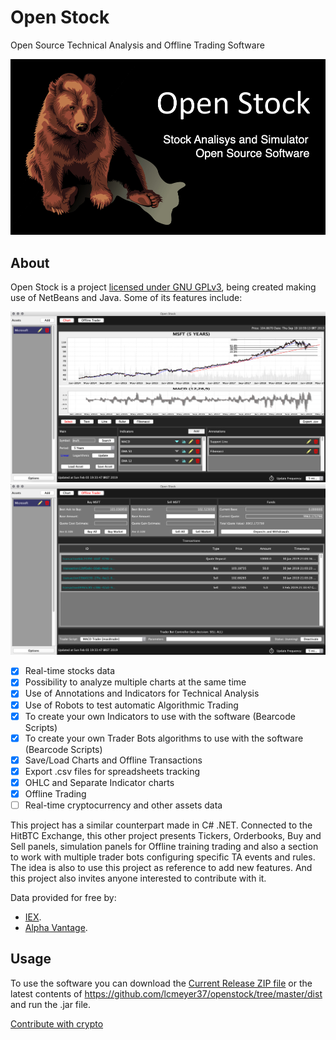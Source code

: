 # Open Stock
Open Source Technical Analysis and Offline Trading Software

![Bear Logo](sblogo.png)

## About
Open Stock is a project [licensed under GNU GPLv3](https://github.com/lcmeyer37/openstock/blob/master/LICENSE), being created making use of NetBeans and Java. Some of its features include:

![Chart](example1.png)
![Offline Trader](example2.png)

- [x] Real-time stocks data
- [x] Possibility to analyze multiple charts at the same time
- [x] Use of Annotations and Indicators for Technical Analysis
- [x] Use of Robots to test automatic Algorithmic Trading 
- [x] To create your own Indicators to use with the software (Bearcode Scripts)
- [x] To create your own Trader Bots algorithms to use with the software (Bearcode Scripts)
- [x] Save/Load Charts and Offline Transactions
- [x] Export .csv files for spreadsheets tracking
- [x] OHLC and Separate Indicator charts
- [x] Offline Trading
- [ ] Real-time cryptocurrency and other assets data

This project has a similar counterpart made in C# .NET. Connected to the HitBTC Exchange, this other project presents Tickers, Orderbooks, Buy and Sell panels, simulation panels for Offline training trading and also a section to work with multiple trader bots configuring specific TA events and rules. The idea is also to use this project as reference to add new features. And this project also invites anyone interested to contribute with it.

Data provided for free by:
* [IEX](https://iextrading.com/api-exhibit-a/).
* [Alpha Vantage](https://www.alphavantage.co/terms_of_service/).

## Usage
To use the software you can download the [Current Release ZIP file](https://github.com/lcmeyer37/openstock/releases) or the latest contents of https://github.com/lcmeyer37/openstock/tree/master/dist and run the .jar file.

[Contribute with crypto](https://commerce.coinbase.com/checkout/4f5a0777-1d17-4a96-90e6-9a2d6046a08b)
